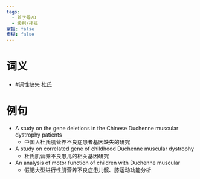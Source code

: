 ```yaml
---
tags:
  - 首字母/D
  - 级别/托福
掌握: false
模糊: false
---
```

# 词义
- #词性缺失 杜氏
# 例句
- A study on the gene deletions in the Chinese Duchenne muscular dystrophy patients
	- 中国人杜氏肌营养不良症患者基因缺失的研究
- A study on correlated gene of childhood Duchenne muscular dystrophy
	- 杜氏肌营养不良患儿的相关基因研究
- An analysis of motor function of children with Duchenne muscular
	- 假肥大型进行性肌营养不良症患儿髋、膝运动功能分析
